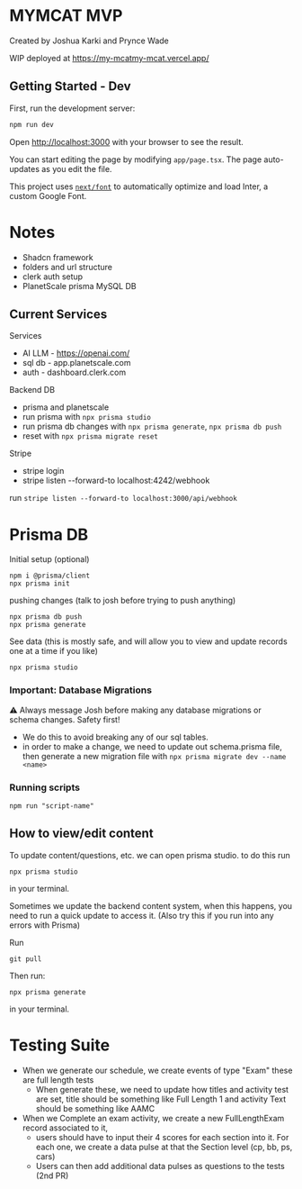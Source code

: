
# MYMCAT MVP

Created by Joshua Karki and Prynce Wade

WIP deployed at
https://my-mcatmy-mcat.vercel.app/

## Getting Started - Dev

First, run the development server:

```bash
npm run dev
```

Open [http://localhost:3000](http://localhost:3000) with your browser to see the result.

You can start editing the page by modifying `app/page.tsx`. The page auto-updates as you edit the file.

This project uses [`next/font`](https://nextjs.org/docs/basic-features/font-optimization) to automatically optimize and load Inter, a custom Google Font.



# Notes

- Shadcn framework 
- folders and url structure
- clerk auth setup
- PlanetScale prisma MySQL DB

## Current Services
Services
- AI LLM - https://openai.com/
- sql db - app.planetscale.com
- auth - dashboard.clerk.com

Backend DB
- prisma and planetscale
- run prisma with `npx prisma studio`
- run prisma db changes with `npx prisma generate`, `npx prisma db push `
- reset with `npx prisma migrate reset`

Stripe
- stripe login
- stripe listen --forward-to localhost:4242/webhook

run 
`stripe listen --forward-to localhost:3000/api/webhook`



# Prisma DB

Initial setup (optional)
```
npm i @prisma/client
npx prisma init
```

pushing changes (talk to josh before trying to push anything)

```
npx prisma db push
npx prisma generate
```

See data (this is mostly safe, and will allow you to view and update records one at a time if you like)

```npx prisma studio```


### Important: Database Migrations

⚠️ Always message Josh before making any database migrations or schema changes. Safety first!
- We do this to avoid breaking any of our sql tables.
- in order to make a change, we need to update out schema.prisma file, then generate a new migration file with `npx prisma migrate dev --name <name>`



### Running scripts

```
npm run "script-name"
```


## How to view/edit content

To update content/questions, etc. we can open prisma studio. to do this run

```
npx prisma studio
```

in your terminal.


Sometimes we update the backend content system, when this happens, you need to run a quick update to access it. (Also try this if you run into any errors with Prisma)


Run

```
git pull
```
Then run:
```
npx prisma generate
```

in your terminal.



# Testing Suite
- When we generate our schedule, we create events of type "Exam" these are full length tests
    - When generate these, we need to update how titles and activity test are set, title should be something like Full Length 1 and activity Text should be something like AAMC
- When we Complete an exam activity, we create a new FullLengthExam record associated to it, 
    - users should have to input their 4 scores for each section into it. For each one, we create a data pulse at that the Section level (cp, bb, ps, cars)
    - Users can then add additional data pulses as questions to the tests (2nd PR)